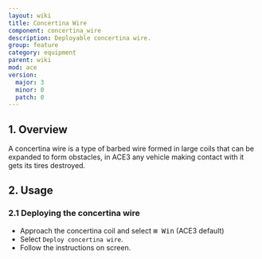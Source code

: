 ```yaml
---
layout: wiki
title: Concertina Wire
component: concertina_wire
description: Deployable concertina wire.
group: feature
category: equipment
parent: wiki
mod: ace
version:
  major: 3
  minor: 0
  patch: 0
---
```


## 1. Overview

A concertina wire is a type of barbed wire formed in large coils that can be expanded to form obstacles, in ACE3 any vehicle making contact with it gets its tires destroyed.

## 2. Usage

### 2.1 Deploying the concertina wire
- Approach the concertina coil and select <kbd>⊞&nbsp;Win</kbd> (ACE3 default)
- Select `Deploy concertina wire`.
- Follow the instructions on screen.
